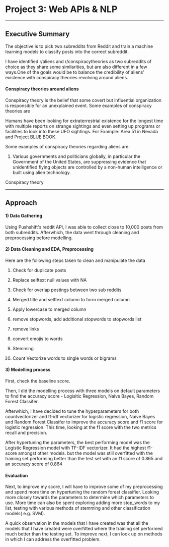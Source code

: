 # Project 3: Web APIs & NLP
---


## Executive Summary 

The objective is to pick two subreddits from Reddit and train a machine learning models to classify posts into the correct subreddit.

I have identified r/aliens and r/conspiracytheories as two subreddits of choice as they share some similarities, but are also different in a few ways.One of the goals would be to balance the credibility of aliens' existence with conspiracy theories revolving around aliens.


#### Conspiracy theories around aliens

Conspiracy theory is the belief that some covert but influential organization is responsible for an unexplained event. Some examples of conspiracy theories are 

Humans have been looking for extraterrestrial existence for the longest time with multiple reports on strange sightings and even setting up programs or facilities to look into these UFO sightings. For Example: Area 51 in Nevada and Project BLUE BOOK.

Some examples of conspiracy theories regarding aliens are:

1) Various governments and politicians globally, in particular the Government of the United States, are suppressing evidence that unidentified flying objects are controlled by a non-human intelligence or built using alien technology.


Conspiracy theory 

---

## Approach 

#### 1) Data Gathering 

Using Pushshift's reddit API, I was able to collect close to 10,000 posts from both subreddits. Afterwhich, the data went through cleaning and preprocessing before modelling. 


#### 2) Data Cleaning and EDA, Preprocessing

Here are the following steps taken to clean and manipulate the data

1) Check for duplicate posts

2) Replace selftext null values with NA

3) Check for overlap postings between two sub reddits 

4) Merged title and selftext column to form merged column 

5) Apply lowercase to merged column 

6) remove stopwords, add additional stopwords to stopwords list

7) remove links 

8) convert emojis to words

9) Stemming 

10) Count Vectorize words to single words or bigrams 

#### 3) Modelling process 
First, check the baseline score.

Then, I did the modelling process with three models on default parameters to find the accuracy score - Logisitic Regression, Naive Bayes, Random Forest Classifer.

Afterwhich, I have decided to tune the hyperparameters for both countvectorizer and tf-idf vectorizer for logistic regression, Naive Bayes and Random Forest Classifer to improve the accuracy score and f1 score for logistic regression. This time, looking at the f1 score with the two metrics recall and precision.

After hypertuning the parameters, the best performing model was the Logistic Regression model with TF-IDF vectorizer.
It had the highest f1-score amongst other models. but the model was still overfitted with the training  set performing better than the test set with an f1 score of 0.865 and an sccuracy score of 0.864


#### Evaluation 

Next, to improve my score, I will have to improve some of my preprocessing and spend more time on hypertuning the random forest classifier. Looking more closely towards the parameters to determine which parameters to use. More time can also be spent exploring adding more stop_words to my list, testing with various methods of stemming and other classification models( e.g. SVM). 

A quick observation in the models that I have created was that all the models that I have created were overfitted where the training set performed much better than the testing set. To improve next, I can look up on methods in which I can address the overfitted problem. 



